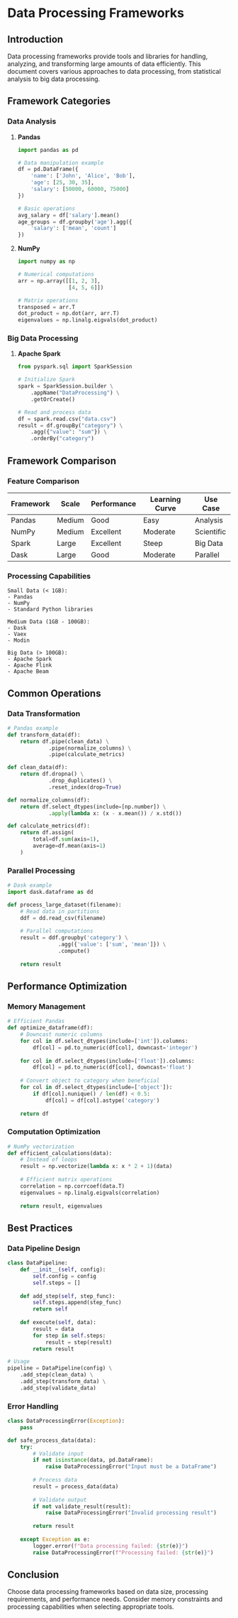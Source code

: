 # Data Processing Frameworks

## Introduction
Data processing frameworks provide tools and libraries for handling, analyzing, and transforming large amounts of data efficiently. This document covers various approaches to data processing, from statistical analysis to big data processing.

## Framework Categories

### Data Analysis
1. **Pandas**
   ```python
   import pandas as pd
   
   # Data manipulation example
   df = pd.DataFrame({
       'name': ['John', 'Alice', 'Bob'],
       'age': [25, 30, 35],
       'salary': [50000, 60000, 75000]
   })
   
   # Basic operations
   avg_salary = df['salary'].mean()
   age_groups = df.groupby('age').agg({
       'salary': ['mean', 'count']
   })
   ```

2. **NumPy**
   ```python
   import numpy as np
   
   # Numerical computations
   arr = np.array([[1, 2, 3], 
                   [4, 5, 6]])
   
   # Matrix operations
   transposed = arr.T
   dot_product = np.dot(arr, arr.T)
   eigenvalues = np.linalg.eigvals(dot_product)
   ```

### Big Data Processing
1. **Apache Spark**
   ```python
   from pyspark.sql import SparkSession
   
   # Initialize Spark
   spark = SparkSession.builder \
       .appName("DataProcessing") \
       .getOrCreate()
   
   # Read and process data
   df = spark.read.csv("data.csv")
   result = df.groupBy("category") \
       .agg({"value": "sum"}) \
       .orderBy("category")
   ```

## Framework Comparison

### Feature Comparison
| Framework   | Scale        | Performance | Learning Curve | Use Case |
|------------|--------------|-------------|----------------|----------|
| Pandas     | Medium       | Good        | Easy          | Analysis |
| NumPy      | Medium       | Excellent   | Moderate      | Scientific|
| Spark      | Large        | Excellent   | Steep         | Big Data |
| Dask       | Large        | Good        | Moderate      | Parallel |

### Processing Capabilities
```text
Small Data (< 1GB):
- Pandas
- NumPy
- Standard Python libraries

Medium Data (1GB - 100GB):
- Dask
- Vaex
- Modin

Big Data (> 100GB):
- Apache Spark
- Apache Flink
- Apache Beam
```

## Common Operations

### Data Transformation
```python
# Pandas example
def transform_data(df):
    return df.pipe(clean_data) \
             .pipe(normalize_columns) \
             .pipe(calculate_metrics)

def clean_data(df):
    return df.dropna() \
             .drop_duplicates() \
             .reset_index(drop=True)

def normalize_columns(df):
    return df.select_dtypes(include=[np.number]) \
             .apply(lambda x: (x - x.mean()) / x.std())

def calculate_metrics(df):
    return df.assign(
        total=df.sum(axis=1),
        average=df.mean(axis=1)
    )
```

### Parallel Processing
```python
# Dask example
import dask.dataframe as dd

def process_large_dataset(filename):
    # Read data in partitions
    ddf = dd.read_csv(filename)
    
    # Parallel computations
    result = ddf.groupby('category') \
                .agg({'value': ['sum', 'mean']}) \
                .compute()
    
    return result
```

## Performance Optimization

### Memory Management
```python
# Efficient Pandas
def optimize_dataframe(df):
    # Downcast numeric columns
    for col in df.select_dtypes(include=['int']).columns:
        df[col] = pd.to_numeric(df[col], downcast='integer')
    
    for col in df.select_dtypes(include=['float']).columns:
        df[col] = pd.to_numeric(df[col], downcast='float')
    
    # Convert object to category when beneficial
    for col in df.select_dtypes(include=['object']):
        if df[col].nunique() / len(df) < 0.5:
            df[col] = df[col].astype('category')
    
    return df
```

### Computation Optimization
```python
# NumPy vectorization
def efficient_calculations(data):
    # Instead of loops
    result = np.vectorize(lambda x: x * 2 + 1)(data)
    
    # Efficient matrix operations
    correlation = np.corrcoef(data.T)
    eigenvalues = np.linalg.eigvals(correlation)
    
    return result, eigenvalues
```

## Best Practices

### Data Pipeline Design
```python
class DataPipeline:
    def __init__(self, config):
        self.config = config
        self.steps = []
    
    def add_step(self, step_func):
        self.steps.append(step_func)
        return self
    
    def execute(self, data):
        result = data
        for step in self.steps:
            result = step(result)
        return result

# Usage
pipeline = DataPipeline(config) \
    .add_step(clean_data) \
    .add_step(transform_data) \
    .add_step(validate_data)
```

### Error Handling
```python
class DataProcessingError(Exception):
    pass

def safe_process_data(data):
    try:
        # Validate input
        if not isinstance(data, pd.DataFrame):
            raise DataProcessingError("Input must be a DataFrame")
        
        # Process data
        result = process_data(data)
        
        # Validate output
        if not validate_result(result):
            raise DataProcessingError("Invalid processing result")
        
        return result
    
    except Exception as e:
        logger.error(f"Data processing failed: {str(e)}")
        raise DataProcessingError(f"Processing failed: {str(e)}")
```

## Conclusion
Choose data processing frameworks based on data size, processing requirements, and performance needs. Consider memory constraints and processing capabilities when selecting appropriate tools.

